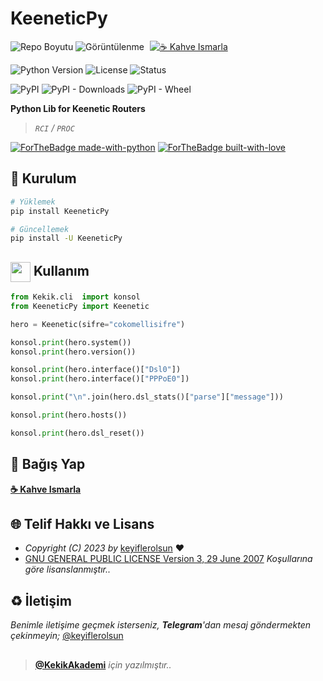 # KeeneticPy

![Repo Boyutu](https://img.shields.io/github/repo-size/keyiflerolsun/KeeneticPy?logo=git&logoColor=white)
![Görüntülenme](https://hits.seeyoufarm.com/api/count/incr/badge.svg?url=https://github.com/keyiflerolsun/KeeneticPy&title=Görüntülenme)
<a href="https://KekikAkademi.org/Kahve" target="_blank"><img src="https://img.shields.io/badge/☕️-Kahve Ismarla-ffdd00" title="☕️ Kahve Ismarla" style="padding-left:5px;"></a>

![Python Version](https://img.shields.io/pypi/pyversions/KeeneticPy?logo=python&logoColor=white)
![License](https://img.shields.io/pypi/l/KeeneticPy?logo=gnu&logoColor=white)
![Status](https://img.shields.io/pypi/status/KeeneticPy?logo=windowsterminal&logoColor=white)

![PyPI](https://img.shields.io/pypi/v/KeeneticPy?logo=pypi&logoColor=white)
![PyPI - Downloads](https://img.shields.io/pypi/dm/KeeneticPy?logo=pypi&logoColor=white)
![PyPI - Wheel](https://img.shields.io/pypi/wheel/KeeneticPy?logo=pypi&logoColor=white)

**Python Lib for Keenetic Routers**

> _`RCI` / `PROC`_

[![ForTheBadge made-with-python](http://ForTheBadge.com/images/badges/made-with-python.svg)](https://www.python.org/)
[![ForTheBadge built-with-love](http://ForTheBadge.com/images/badges/built-with-love.svg)](https://GitHub.com/keyiflerolsun/)

## 🚀 Kurulum

```bash
# Yüklemek
pip install KeeneticPy

# Güncellemek
pip install -U KeeneticPy
```

## <img src="https://www.akashtrehan.com/assets/images/emoji/terminal.png" height="32" align="center"> Kullanım

```python
from Kekik.cli  import konsol
from KeeneticPy import Keenetic

hero = Keenetic(sifre="cokomellisifre")

konsol.print(hero.system())
konsol.print(hero.version())

konsol.print(hero.interface()["Dsl0"])
konsol.print(hero.interface()["PPPoE0"])

konsol.print("\n".join(hero.dsl_stats()["parse"]["message"]))

konsol.print(hero.hosts())

konsol.print(hero.dsl_reset())
```

## 💸 Bağış Yap

**[☕️ Kahve Ismarla](https://KekikAkademi.org/Kahve)**

## 🌐 Telif Hakkı ve Lisans

* *Copyright (C) 2023 by* [keyiflerolsun](https://github.com/keyiflerolsun) ❤️️
* [GNU GENERAL PUBLIC LICENSE Version 3, 29 June 2007](https://github.com/keyiflerolsun/KeeneticPy/blob/master/LICENSE) *Koşullarına göre lisanslanmıştır..*

## ♻️ İletişim

*Benimle iletişime geçmek isterseniz, **Telegram**'dan mesaj göndermekten çekinmeyin;* [@keyiflerolsun](https://t.me/KekikKahve)

##

> **[@KekikAkademi](https://t.me/KekikAkademi)** *için yazılmıştır..*
